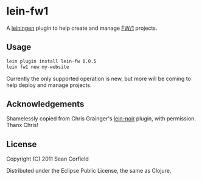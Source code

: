 # lein-fw1

A [leiningen](https://github.com/technomancy/leiningen) plugin to help create and manage [FW/1](https://github.com/seancorfield/fw1-clj) projects.

## Usage

```bash
lein plugin install lein-fw 0.0.5
lein fw1 new my-website
```

Currently the only supported operation is new, but more will be coming to help deploy and manage projects.

## Acknowledgements

Shamelessly copied from Chris Grainger's [lein-noir](https://github.com/ibdknox/lein-noir) plugin, with permission. Thanx Chris!

## License

Copyright (C) 2011 Sean Corfield

Distributed under the Eclipse Public License, the same as Clojure.
